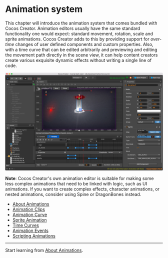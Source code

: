 # Animation system

This chapter will introduce the animation system that comes bundled with Cocos Creator. Animation editors usually have the same standard functionality one would expect: standard movement, rotation, scale and sprite animations. Cocos Creator adds to this by providing support for _over-time_ changes of user defined components and custom properties. Also, with a time curve that can be edited arbitrarily and previewing and editing the movement path directly in the scene view, it can help content creators create various exquisite dynamic effects without writing a single line of code.

![animation cover](index/animation_cover.jpg)

**Note**: Cocos Creator's own animation editor is suitable for making some less complex animations that need to be linked with logic, such as UI animations. If you want to create complex effects, character animations, or nested animations, consider using Spine or DragonBones instead.

- [About Animations](animation.md)
- [Animation Clips](animation-clip.md)
- [Animation Curve](animation-curve.md)
- [Sprite Animation](sprite-animation.md)
- [Time Curves](time-curve.md)
- [Animation Events](animation-event.md)
- [Scripting Animations](scripting-animation.md)

<hr>

Start learning from [About Animations](animation.md).
